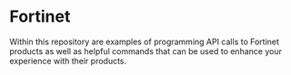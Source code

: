 # Fortinet
Within this repository are examples of programming API calls to Fortinet products as well as helpful commands that can be used to enhance your experience with their products.
